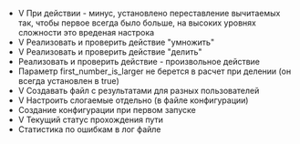  * V При действии - минус, установлено переставление вычитаемых так, чтобы первое всегда было больше, на высоких уровнях сложности это вреденая настрока
 * V Реализовать и проверить действие "умножить"
 * V Реализовать и проверить действие "делить"
 * Реализовать и проверить действие - произвольное действие 
 * Параметр first_number_is_larger не берется в расчет при делении (он всегда установлен в true)
 * V Создавать файл с результатами для разных пользователей
 * V Настроить слогаемые отдельно (в файле конфигурации)
 * Создание конфигурации при первом запуске
 * V Текущий статус прохождения пути
 * Статистика по ошибкам в лог файле